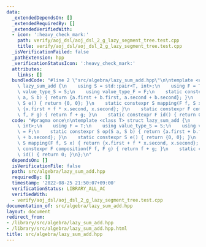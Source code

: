 ```yaml
---
data:
  _extendedDependsOn: []
  _extendedRequiredBy: []
  _extendedVerifiedWith:
  - icon: ':heavy_check_mark:'
    path: verify/aoj_dsl/aoj_dsl_2_g_lazy_segment_tree.test.cpp
    title: verify/aoj_dsl/aoj_dsl_2_g_lazy_segment_tree.test.cpp
  _isVerificationFailed: false
  _pathExtension: hpp
  _verificationStatusIcon: ':heavy_check_mark:'
  attributes:
    links: []
  bundledCode: "#line 2 \"src/algebra/lazy_sum_add.hpp\"\n\ntemplate <class T> struct\
    \ lazy_sum_add {\n    using S = std::pair<T, int>;\n    using F = T;\n    using\
    \ value_type_S = S;\n    using value_type_F = F;\n    static constexpr S op(S\
    \ a, S b) { return {a.first + b.first, a.second + b.second}; }\n    static constexpr\
    \ S e() { return {0, 0}; }\n    static constexpr S mapping(F f, S x) { return\
    \ {x.first + f * x.second, x.second}; }\n    static constexpr F composition(F\
    \ f, F g) { return f + g; }\n    static constexpr F id() { return 0; }\n};\n"
  code: "#pragma once\n\ntemplate <class T> struct lazy_sum_add {\n    using S = std::pair<T,\
    \ int>;\n    using F = T;\n    using value_type_S = S;\n    using value_type_F\
    \ = F;\n    static constexpr S op(S a, S b) { return {a.first + b.first, a.second\
    \ + b.second}; }\n    static constexpr S e() { return {0, 0}; }\n    static constexpr\
    \ S mapping(F f, S x) { return {x.first + f * x.second, x.second}; }\n    static\
    \ constexpr F composition(F f, F g) { return f + g; }\n    static constexpr F\
    \ id() { return 0; }\n};\n"
  dependsOn: []
  isVerificationFile: false
  path: src/algebra/lazy_sum_add.hpp
  requiredBy: []
  timestamp: '2022-08-25 21:50:07+09:00'
  verificationStatus: LIBRARY_ALL_AC
  verifiedWith:
  - verify/aoj_dsl/aoj_dsl_2_g_lazy_segment_tree.test.cpp
documentation_of: src/algebra/lazy_sum_add.hpp
layout: document
redirect_from:
- /library/src/algebra/lazy_sum_add.hpp
- /library/src/algebra/lazy_sum_add.hpp.html
title: src/algebra/lazy_sum_add.hpp
---
```

